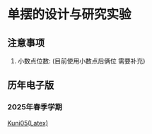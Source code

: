 # 单摆的设计与研究实验

## 注意事项

1. 小数点位数: (目前使用小数点后俩位 需要补充)


## 历年电子版


### 2025年春季学期

[Kuni05(Latex)](https://github.com/Kuni05/SUSTech-PHY104B/tree/main/2025/%E6%8A%A5%E5%91%8A/22%20%E5%8D%95%E6%91%86%E6%B5%8B%E9%87%8F%E9%87%8D%E5%8A%9B%E5%8A%A0%E9%80%9F%E5%BA%A6)